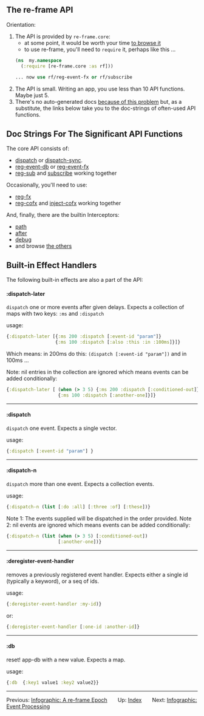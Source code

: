 ## The re-frame API

Orientation:
  1. The API is provided by `re-frame.core`: 
     - at some point, it would be worth your time [to browse it](/src/re_frame/core.cljc)
     - to use re-frame, you'll need to `require` it, perhaps like this ...
     ```clj
     (ns  my.namespace
       (:require [re-frame.core :as rf]))
                 
     ... now use rf/reg-event-fx or rf/subscribe
     ```
  2. The API is small. Writing an app, you use less than 10 API functions. Maybe just 5.
  3. There's no auto-generated docs [because of this problem](/src/re_frame/core.cljc#L23-L36) 
     but, as a substitute, 
     the links below take you to the doc-strings of often-used API functions.

## Doc Strings For The Significant API Functions 

The core API consists of: 
  - [dispatch](/src/re_frame/router.cljc#L233-L243) or [dispatch-sync](/src/re_frame/router.cljc#L251-L263).
  - [reg-event-db](/src/re_frame/core.cljc#L71-L80) or [reg-event-fx](/src/re_frame/core.cljc#L87-L97) 
  - [reg-sub](/src/re_frame/subs.cljc#L200-L329) and [subscribe](/src/re_frame/subs.cljc#L74-L115) working together

Occasionally, you'll need to use:  
  - [reg-fx](/src/re_frame/fx.cljc#L18-L41)
  - [reg-cofx](/src/re_frame/cofx.cljc#L14-L22) and [inject-cofx](/src/re_frame/cofx.cljc#L29-L80) working together
     
And, finally, there are the builtin Interceptors:
  - [path](/src/re_frame/std_interceptors.cljc#L182-L208)
  - [after](/src/re_frame/std_interceptors.cljc#L295-L305)
  - [debug](/src/re_frame/std_interceptors.cljc#L14-L40)
  - and browse [the others](/src/re_frame/std_interceptors.cljc)
  

## Built-in Effect Handlers

The following built-in effects are also a part of the API:  

#### :dispatch-later

`dispatch` one or more events after given delays. Expects a collection
of maps with two keys: `:ms` and `:dispatch`

usage:
```clj
{:dispatch-later [{:ms 200 :dispatch [:event-id "param"]}    
                  {:ms 100 :dispatch [:also :this :in :100ms]}]}
```

Which means: in 200ms do this: `(dispatch [:event-id "param"])` and in 100ms ...

Note: nil entries in the collection are ignored which means events can be added
conditionally:

```clj
{:dispatch-later [ (when (> 3 5) {:ms 200 :dispatch [:conditioned-out]})
                   {:ms 100 :dispatch [:another-one]}]}
```

*** 

#### :dispatch

`dispatch` one event. Expects a single vector.

usage:
```clj
{:dispatch [:event-id "param"] }
```

***
 
#### :dispatch-n

`dispatch` more than one event. Expects a collection events. 

usage:
```clj
{:dispatch-n (list [:do :all] [:three :of] [:these])}
```
Note 1: The events supplied will be dispatched in the order provided.
Note 2: nil events are ignored which means events can be added
conditionally:
```clj
{:dispatch-n (list (when (> 3 5) [:conditioned-out])
                   [:another-one])}
```

*** 
#### :deregister-event-handler

removes a previously registered event handler. Expects either a single id
(typically a keyword), or a seq of ids.

usage:
```clj
{:deregister-event-handler :my-id)}
```
or:
```clj
{:deregister-event-handler [:one-id :another-id]}
```
*** 
#### :db

reset! app-db with a new value. Expects a map. 

usage:
```clj
{:db  {:key1 value1 :key2 value2}}
```

*** 

Previous:  [Infographic: A re-frame Epoch](AnEpoch.md)&nbsp;&nbsp;&nbsp;&nbsp;&nbsp;&nbsp;
Up:  [Index](README.md)&nbsp;&nbsp;&nbsp;&nbsp;&nbsp;&nbsp;
Next: [Infographic: Event Processing](EventHandlingInfographic.md)&nbsp;&nbsp;&nbsp;&nbsp;&nbsp;&nbsp;
